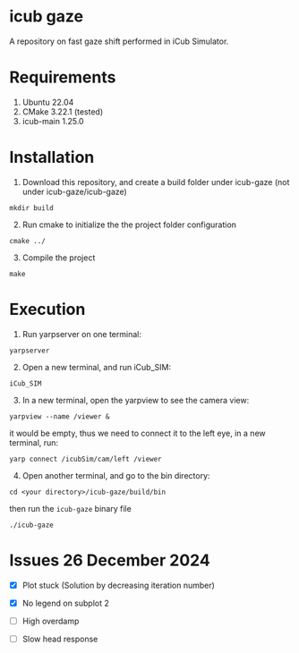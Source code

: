 # icub gaze
A repository on fast gaze shift performed in iCub Simulator.

# Requirements
1. Ubuntu 22.04
2. CMake 3.22.1 (tested)
3. icub-main 1.25.0

# Installation
1. Download this repository, and create a build folder under icub-gaze (not under icub-gaze/icub-gaze)
```
mkdir build
```
2. Run cmake to initialize the the project folder configuration
```
cmake ../
```
3. Compile the project 
```
make
```

# Execution
1. Run yarpserver on one terminal:
```
yarpserver
```
2. Open a new terminal, and run iCub_SIM:
```
iCub_SIM
```
3. In a new terminal, open the yarpview to see the camera view:
```
yarpview --name /viewer &
```
it would be empty, thus we need to connect it to the left eye, in a new terminal, run:
```
yarp connect /icubSim/cam/left /viewer
```
4. Open another terminal, and go to the bin directory:
```
cd <your directory>/icub-gaze/build/bin
```
then run the `icub-gaze` binary file
```
./icub-gaze
```
# Issues 26 December 2024
- [X] Plot stuck (Solution by decreasing iteration number)
- [X] No legend on subplot 2
- [ ] High overdamp
- [ ] Slow head response


